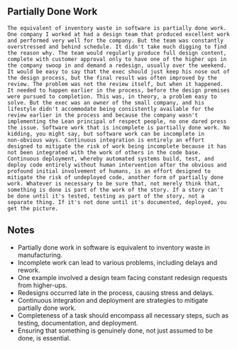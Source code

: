 ## Partially Done Work
```
The equivalent of inventory waste in software is partially done work. One company I worked at had a design team that produced excellent work and performed very well for the company. But the team was constantly overstressed and behind schedule. It didn't take much digging to find the reason why. The team would regularly produce full design content, complete with customer approval only to have one of the higher ups in the company swoop in and demand a redesign, usually over the weekend. It would be easy to say that the exec should just keep his nose out of the design process, but the final result was often improved by the review. The problem was not the review itself, but when it happened. It needed to happen earlier in the process, before the design premises were pursued to completion. This was, in theory, a problem easy to solve. But the exec was an owner of the small company, and his lifestyle didn't accommodate being consistently available for the review earlier in the process and because the company wasn't implementing the Lean principal of respect people, no one dared press the issue. Software work that is incomplete is partially done work. No kidding, you might say, but software work can be incomplete in non‑obvious ways. Continuous integration is entirely an effort designed to mitigate the risk of work being incomplete because it has not been integrated with the work of others in the code base. Continuous deployment, whereby automated systems build, test, and deploy code entirely without human intervention after the obvious and profound initial involvement of humans, is an effort designed to mitigate the risk of undeployed code, another form of partially done work. Whatever is necessary to be sure that, not merely think that, something is done is part of the work of the story. If a story can't be done until it's tested, testing as part of the story, not a separate thing. If it's not done until it's documented, deployed, you get the picture.
```

## Notes
- Partially done work in software is equivalent to inventory waste in manufacturing.
- Incomplete work can lead to various problems, including delays and rework.
- One example involved a design team facing constant redesign requests from higher-ups.
- Redesigns occurred late in the process, causing stress and delays.
- Continuous integration and deployment are strategies to mitigate partially done work.
- Completeness of a task should encompass all necessary steps, such as testing, documentation, and deployment.
- Ensuring that something is genuinely done, not just assumed to be done, is essential.